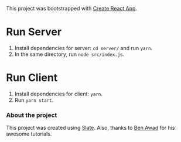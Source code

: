 This project was bootstrapped with [Create React App](https://github.com/facebook/create-react-app).  

# Run Server

1. Install dependencies for server: `cd server/` and run `yarn`.  
2. In the same directory, run `node src/index.js`.

# Run Client

1. Install dependencies for client: `yarn`.
2. Run `yarn start`.


### About the project

This project was created using [Slate](https://github.com/ianstormtaylor/slate). Also, thanks to [Ben Awad](https://www.youtube.com/user/99baddawg) for his awesome tutorials.